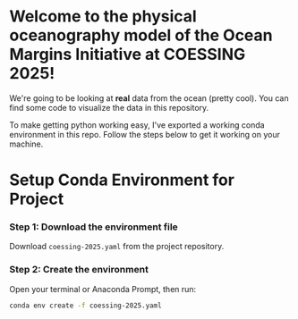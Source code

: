 # Welcome to the physical oceanography model of the Ocean Margins Initiative at COESSING 2025! 
We're going to be looking at **real** data from the ocean (pretty cool). You can find some code to visualize the data in this repository. 

To make getting python working easy, I've exported a working conda environment in this repo. Follow the steps below to get it working on your machine. 

# Setup Conda Environment for Project

### Step 1: Download the environment file
Download `coessing-2025.yaml` from the project repository.

### Step 2: Create the environment
Open your terminal or Anaconda Prompt, then run:

```bash
conda env create -f coessing-2025.yaml
